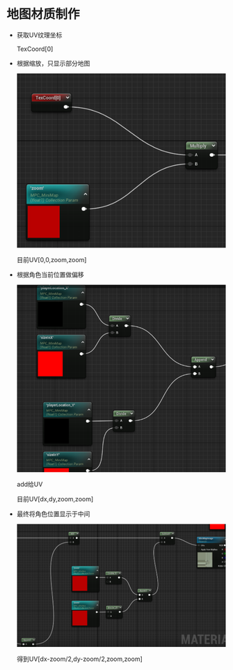 # 地图材质制作

- 获取UV纹理坐标

  TexCoord[0]

- 根据缩放，只显示部分地图

  ![image-20220825193145185](地图材质制作.assets/image-20220825193145185.png)

  目前UV[0,0,zoom,zoom]

- 根据角色当前位置做偏移

  ![image-20220825193735618](地图材质制作.assets/image-20220825193735618.png)

  add给UV

  目前UV[dx,dy,zoom,zoom]

- 最终将角色位置显示于中间

  ![image-20220825194020810](地图材质制作.assets/image-20220825194020810.png)

  得到UV[dx-zoom/2,dy-zoom/2,zoom,zoom]